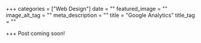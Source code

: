 +++
categories = ["Web Design"]
date = ""
featured_image = ""
image_alt_tag = ""
meta_description = ""
title = "Google Analytics"
title_tag = ""

+++
Post coming soon!